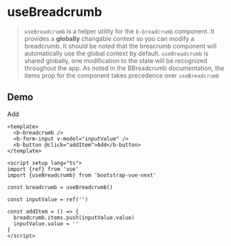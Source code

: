 # useBreadcrumb

> `useBreadcrumb` is a helper utility for the `b-breadcrumb` component. It provides a **globally** changable context so you can modify a breadcrumb. It should be noted that the breacrumb component will automatically use the global context by default. `useBreadcrumb` is shared globally, one modification to the state will be recognized throughout the app. As noted in the BBreadcrumb documentation, the items prop for the component takes precedence over `useBreadcrumb`

## Demo

<b-card>
    <b-breadcrumb />
    <b-form-input v-model="inputValue" />
    <b-button @click="addItem">Add</b-button>
</b-card>

```vue
<template>
  <b-breadcrumb />
  <b-form-input v-model="inputValue" />
  <b-button @click="addItem">Add</b-button>
</template>

<script setup lang="ts">
import {ref} from 'vue'
import {useBreadcrumb} from 'bootstrap-vue-next'

const breadcrumb = useBreadcrumb()

const inputValue = ref('')

const addItem = () => {
  breadcrumb.items.push(inputValue.value)
  inputValue.value = ''
}
</script>
```

<script setup lang="ts">
import {ref} from 'vue'
import {BBreadcrumb, BButton, BFormInput, BFormGroup, BCard, useBreadcrumb} from 'bootstrap-vue-next'

const breadcrumb = useBreadcrumb()

const inputValue = ref('')

const addItem = () => {
    breadcrumb.items.push(inputValue.value)
    inputValue.value = ''
}
</script>
